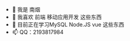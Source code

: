 - 👋 我是 南烟
- 👀 我喜欢 前端 移动应用开发 这些东西
- 🌱 目前正在学习MySQL Node.JS vue 这些东西
- 📫 QQ：2193817984

<!---
15958185146/15958185146 is a ✨ special ✨ repository because its `README.md` (this file) appears on your GitHub profile.
You can click the Preview link to take a look at your changes.
--->
